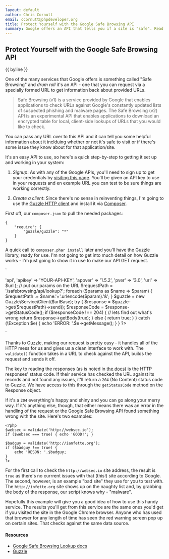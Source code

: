 ```yaml
---
layout: default
author: Chris Cornutt
email: ccornutt@phpdeveloper.org
title: Protect Yourself with the Google Safe Browsing API
summary: Google offers an API that tells you if a site is "safe". Read on to learn how to use it.
---
```


Protect Yourself with the Google Safe Browsing API
--------------

{{ byline }}

One of the many services that Google offers is something called "Safe Browsing" and 
*drum roll* it's an API - one that you can request via a specially formed URL to get 
information back about provided URLs.

> Safe Browsing (v1) is a service provided by Google that enables applications to check URLs 
> against Google's constantly updated lists of suspected phishing and malware pages.
> The Safe Browsing (v2) API is an experimental API that enables applications to download 
> an encrypted table for local, client-side lookups of URLs that you would like to check.

You can pass any URL over to this API and it can tell you some helpful information about
it inclduing whether or not it's safe to visit or if there's some issue they know about
for that application/site.

It's an easy API to use, so here's a quick step-by-step to getting it set up and working
in your system:

1. *Signup*: As with any of the Google APIs, you'll need to sign up to get your credentials
by [visiting this page](https://developers.google.com/safe-browsing/key_signup). You'll be 
given an API key to use in your requests and en example URL you can test to be sure things
are working correctly.

2. *Create a client*: Since there's no sense in reinventing things, I'm going to use the 
[Guzzle HTTP client](http://guzzlephp.org/) and install it via [Composer](http://getcomposer.org).

First off, our `composer.json` to pull the needed packages:

~~~
{
    "require": {
        "guzzle/guzzle": "*"
    }
}
~~~

A quick call to `composer.phar install` later and you'll have the Guzzle library, ready for use. 
I'm not going to get into much detail on how Guzzle works - I'm just going to show it in use
to make our API GET request.

`
<?php
include_once 'vendor/autoload.php';

function validate($url)
{
    $urlBase = 'https://sb-ssl.google.com';
    $params = array(
        'client' => 'api',
        'apikey' => 'YOUR-API-KEY',
        'appver' => '1.5.2',
        'pver'   => '3.0',
        'url'    => $url
    );

    // put our params on the URL
    $requestPath = '/safebrowsing/api/lookup?';
    foreach ($params as $name => $param) {
        $requestPath .= $name.'='.urlencode($param).'&';
    }

    $guzzle       = new Guzzle\Service\Client($urlBase);
    try {
        $response     = $guzzle->get($requestPath)->send();
        $responseCode = $response->getStatusCode();

        if ($responseCode !== 204) {
            // lets find out what's wrong
            return $response->getBody(true);
        } else {
            return true;
        }
    } catch (\Exception $e) {
        echo 'ERROR: '.$e->getMessage();
    }
}
?>
`

Thanks to Guzzle, making our request is pretty easy - it handles all of the HTTP 
mess for us and gives us a clean interface to work with. The `validate()` function 
takes in a URL to check against the API, builds the request and sends it off.

The key to reading the responses (as is noted in [the docs](https://developers.google.com/safe-browsing/lookup_guide#HTTPGETRequest))
is the HTTP responses' status code. If their service has checked the URL against
its records and not found any issues, it'll return a `204` (No Content) status code
to Guzzle. We have access to this through the `getStatusCode` method on the Response
object. 

If it's a `204` everything's happy and shiny and you can go along your merry 
way. If it's anything else, though, that either means there was an error in the 
handling of the request or the Google Safe Browsing API found something wrong with the site.
Here's two examples:

```
<?php
$websec = validate('http://websec.io');
if ($websec === true) { echo 'GOOD!'; }

$badguy = validate('http://ianfette.org');
if ($badguy !== true) {
    echo 'RESON: '.$badguy;
}
?>
```

For the first call to check the `http://websec.io` site address, the result is `true`
as there's no currrent issues with that (this!) site according to Google. The second,
however, is an example "bad site" they use for you to test with. The `http://infette.org`
site shows up on the naughty list and, by grabbing the body of the response, our 
script knows why - "malware".

Hopefully this example will give you a good idea of how to use this handy service. The 
results you'll get from this service are the same ones you'd get if you visited the 
site in the Google Chrome browser. Anyone who has used that browser for any length of time
has seen the red warning screen pop up on certain sites. That checks against the same data
source.

#### Resources

* [Google Safe Browsing Lookup docs](https://developers.google.com/safe-browsing/lookup_guide)
* [Guzzle](http://guzzlephp.org)

